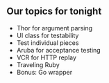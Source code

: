 ## Our topics for tonight

- Thor for argument parsing <!-- .element: class="fragment" -->
- UI class for testability <!-- .element: class="fragment" -->
- Test individual pieces <!-- .element: class="fragment" -->
- Aruba for acceptance testing <!-- .element: class="fragment" -->
- VCR for HTTP replay <!-- .element: class="fragment" -->
- Traveling Ruby <!-- .element: class="fragment" -->
- Bonus: Go wrapper <!-- .element: class="fragment" -->

